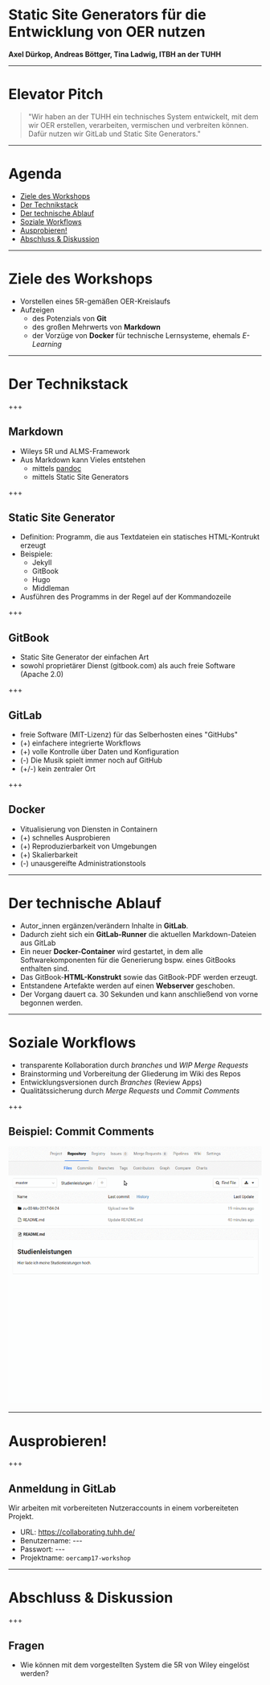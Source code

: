 # Static Site Generators für die Entwicklung von OER nutzen

**Axel Dürkop, Andreas Böttger, Tina Ladwig, ITBH an der TUHH**

---

# Elevator Pitch

> "Wir haben an der TUHH ein technisches System entwickelt, mit dem wir OER erstellen, verarbeiten, vermischen und verbreiten können. Dafür nutzen wir GitLab und Static Site Generators."

---

# Agenda


* [Ziele des Workshops](#ziele-des-workshops)
* [Der Technikstack](#der-technikstack)
* [Der technische Ablauf](#der-technische-ablauf)
* [Soziale Workflows](#soziale-workflows)
* [Ausprobieren!](#ausprobieren)
* [Abschluss & Diskussion](#abschluss-diskussion)

---

# Ziele des Workshops

- Vorstellen eines 5R-gemäßen OER-Kreislaufs
- Aufzeigen
    - des Potenzials von **Git**
    - des großen Mehrwerts von **Markdown**
    - der Vorzüge von **Docker** für technische Lernsysteme, ehemals *E-Learning*

---

# Der Technikstack

+++

## Markdown

- Wileys 5R und ALMS-Framework
- Aus Markdown kann Vieles entstehen
    - mittels [pandoc](#)
    - mittels Static Site Generators

+++

## Static Site Generator

- Definition: Programm, die aus Textdateien ein statisches HTML-Kontrukt erzeugt
- Beispiele:
    - Jekyll
    - GitBook
    - Hugo
    - Middleman
- Ausführen des Programms in der Regel auf der Kommandozeile

+++

## GitBook

- Static Site Generator der einfachen Art
- sowohl proprietärer Dienst (gitbook.com) als auch freie Software (Apache 2.0)

+++

## GitLab

- freie Software (MIT-Lizenz) für das Selberhosten eines "GitHubs"
- (+) einfachere integrierte Workflows
- (+) volle Kontrolle über Daten und Konfiguration
- (-) Die Musik spielt immer noch auf GitHub
- (+/-) kein zentraler Ort

+++

## Docker

- Vitualisierung von Diensten in Containern
- (+) schnelles Ausprobieren
- (+) Reproduzierbarkeit von Umgebungen
- (+) Skalierbarkeit
- (-) unausgereifte Administrationstools

---

# Der technische Ablauf

- Autor_innen ergänzen/verändern Inhalte in **GitLab**.
- Dadurch zieht sich ein **GitLab-Runner** die aktuellen Markdown-Dateien aus GitLab
- Ein neuer **Docker-Container** wird gestartet, in dem alle Softwarekomponenten für die Generierung bspw. eines GitBooks enthalten sind.
- Das GitBook-**HTML-Konstrukt** sowie das GitBook-PDF werden erzeugt.
- Entstandene Artefakte werden auf einen **Webserver** geschoben.
- Der Vorgang dauert ca. 30 Sekunden und kann anschließend von vorne begonnen werden.

---

# Soziale Workflows

- transparente Kollaboration durch *branches* und *WIP Merge Requests*
- Brainstorming und Vorbereitung der Gliederung im Wiki des Repos
- Entwicklungsversionen durch *Branches* (Review Apps)
- Qualitätssicherung durch *Merge Requests* und *Commit Comments*

+++

## Beispiel: Commit Comments

![Feedback in einem Commit geben](./abb/feedback-geben.gif)

---

# Ausprobieren!

+++

## Anmeldung in GitLab

Wir arbeiten mit vorbereiteten Nutzeraccounts in einem vorbereiteten Projekt.

- URL: https://collaborating.tuhh.de/
- Benutzername: ---
- Passwort: ---
- Projektname: `oercamp17-workshop`

---

# Abschluss & Diskussion

+++

## Fragen

- Wie können mit dem vorgestellten System die 5R von Wiley eingelöst werden?

